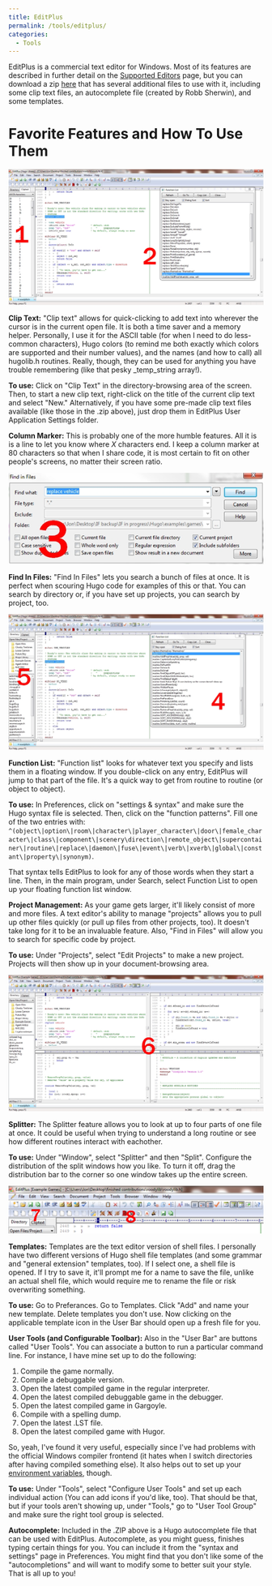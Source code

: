 ```yaml
---
title: EditPlus
permalink: /tools/editplus/
categories: 
  - Tools
---
```


EditPlus is a commercial text editor for Windows. Most of its features
are described in further detail on the [Supported Editors](tools/editors/)
page, but you can download a zip
[here](http://roody.gerynarsabode.org/hbe/windows/editplus.zip) that has
several additional files to use with it, including some clip text files,
an autocomplete file (created by Robb Sherwin), and some templates.

# Favorite Features and How To Use Them

![EditPlus](assets/images/Cliptextshow.jpg)

**Clip Text:** "Clip text" allows for quick-clicking to add text into
wherever the cursor is in the current open file. It is both a time saver
and a memory helper. Personally, I use it for the ASCII table (for when
I need to do less-common characters), Hugo colors (to remind me both
exactly which colors are supported and their number values), and the
names (and how to call) all hugolib.h routines. Really, though, they can
be used for anything you have trouble remembering (like that pesky
_temp_string array!).

**To use:** Click on "Clip Text" in the directory-browsing area of the
screen. Then, to start a new clip text, right-click on the title of the
current clip text and select "New." Alternatively, if you have some
pre-made clip text files available (like those in the .zip above), just
drop them in EditPlus User Application Settings folder.

**Column Marker:** This is probably one of the more humble features.
All it is is a line to let you know where *X* characters end. I keep a
column marker at 80 characters so that when I share code, it is most
certain to fit on other people's screens, no matter their screen ratio.

![EditPlus](assets/images/Findinfiles.jpg)

**Find In Files:** "Find In Files" lets you search a bunch of files
at once. It is perfect when scouring Hugo code for examples of this or
that. You can search by directory or, if you have set up projects, you
can search by project, too. 

![EditPlus](assets/images/Projectshot.jpg)

**Function List:** "Function list" looks for whatever text you
specify and lists them in a floating window. If you double-click on any
entry, EditPlus will jump to that part of the file. It's a quick way to
get from routine to routine (or object to object).

**To use:** In Preferences, click on "settings & syntax" and make sure
the Hugo syntax file is selected. Then, click on the "function
patterns". Fill one of the two entries with:
`^(object\|option\|room\|character\|player_character\|door\|female_character\|class\|component\|scenery\direction\|remote_object\|supercontainer\|routine\|replace\|daemon\|fuse\|event\|verb\|xverb\|global\|constant\|property\|synonym)`.

That syntax tells EditPlus to look for any of those words when they
start a line. Then, in the main program, under Search, select Function
List to open up your floating function list window.

**Project Management:** As your game gets larger, it'll likely
consist of more and more files. A text editor's ability to manage
"projects" allows you to pull up other files quickly (or pull up files
from other projects, too). It doesn't take long for it to be an
invaluable feature. Also, "Find in Files" will allow you to search for
specific code by project.

**To use:** Under "Projects", select "Edit Projects" to make a new
project. Projects will then show up in your document-browsing area.

![EditPlus](assets/images/Splitter.jpg)

**Splitter:** The Splitter feature allows you to look at up to four
parts of one file at once. It could be useful when trying to understand
a long routine or see how different routines interact with eachother.

**To use:** Under "Window", select "Splitter" and then "Split".
Configure the distribution of the split windows how you like. To turn it
off, drag the distribution bar to the corner so one window takes up the
entire screen.

![EditPlus](assets/images/Templates.jpg)

**Templates:** Templates are the text editor version of shell files. I
personally have two different versions of Hugo shell file templates (and
some grammar and "general extension" templates, too). If I select one, a
shell file is opened. If I try to save it, it'll prompt me for a name to
save the file, unlike an actual shell file, which would require me to
rename the file or risk overwriting something.

**To use:** Go to Preferances. Go to Templates. Click "Add" and name
your new template. Delete templates you don't use. Now clicking on the
applicable template icon in the User Bar should open up a fresh file for
you.

**User Tools (and Configurable Toolbar):** Also in the "User Bar" are
buttons called "User Tools". You can associate a button to run a
particular command line. For instance, I have mine set up to do the
following:

1.  Compile the game normally.
2.  Compile a debuggable version.
3.  Open the latest compiled game in the regular interpreter.
4.  Open the latest compiled debuggable game in the debugger.
5.  Open the latest compiled game in Gargoyle.
6.  Compile with a spelling dump.
7.  Open the latest .LST file.
8.  Open the latest compiled game with Hugor.

So, yeah, I've found it very useful, especially since I've had problems
with the official Windows compiler frontend (it hates when I switch
directories after having compiled something else). It also helps out to
set up your [environment variables](tips/environment-variables/),
though.

**To use:** Under "Tools", select "Configure User Tools" and set up
each individual action (You can add icons if you'd like, too). That
should be that, but if your tools aren't showing up, under "Tools," go
to "User Tool Group" and make sure the right tool group is selected.

**Autocomplete:** Included in the .ZIP above is a Hugo autocomplete
file that can be used with EditPlus. Autocomplete, as you might guess,
finishes typing certain things for you. You can include it from the
"syntax and settings" page in Preferences. You might find that you don't
like some of the "autocompletions" and will want to modify some to
better suit your style. That is all up to you!
